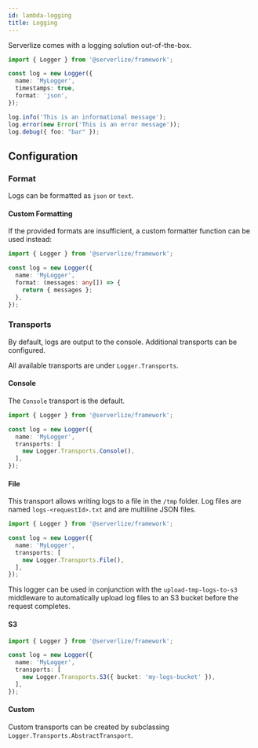 ```yaml
---
id: lambda-logging
title: Logging
---
```


Serverlize comes with a logging solution out-of-the-box.

```typescript
import { Logger } from '@serverlize/framework';

const log = new Logger({
  name: 'MyLogger',
  timestamps: true,
  format: 'json',
});

log.info('This is an informational message');
log.error(new Error('This is an error message'));
log.debug({ foo: "bar" });
```

## Configuration

### Format

Logs can be formatted as `json` or `text`.

#### Custom Formatting

If the provided formats are insufficient, a custom formatter function can be
used instead:

```typescript
import { Logger } from '@serverlize/framework';

const log = new Logger({
  name: 'MyLogger',
  format: (messages: any[]) => {
    return { messages };
  },
});
```

### Transports

By default, logs are output to the console. Additional transports can be
configured.

All available transports are under `Logger.Transports`.

#### Console

The `Console` transport is the default.

```typescript
import { Logger } from '@serverlize/framework';

const log = new Logger({
  name: 'MyLogger',
  transports: [
    new Logger.Transports.Console(),
  ],
});
```

#### File

This transport allows writing logs to a file in the `/tmp` folder. Log files
are named `logs-<requestId>.txt` and are multiline JSON files.

```typescript
import { Logger } from '@serverlize/framework';

const log = new Logger({
  name: 'MyLogger',
  transports: [
    new Logger.Transports.File(),
  ],
});
```

This logger can be used in conjunction with the `upload-tmp-logs-to-s3`
middleware to automatically upload log files to an S3 bucket before the request
completes.

#### S3

```typescript
import { Logger } from '@serverlize/framework';

const log = new Logger({
  name: 'MyLogger',
  transports: [
    new Logger.Transports.S3({ bucket: 'my-logs-bucket' }),
  ],
});
```

#### Custom

Custom transports can be created by subclassing
`Logger.Transports.AbstractTransport`.
